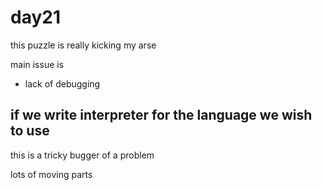 
# day21 

this puzzle is really kicking my arse

main issue is
 - lack of debugging

if we write interpreter for the language we wish to use
 -


this is a tricky bugger of a problem

lots of moving parts



 
